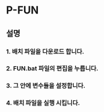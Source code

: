# P-FUN

## 설명
### 1. 배치 파일을 다운로드 합니다.
### 2. FUN.bat 파일의 편집을 누릅니다.
### 3. 그 안에 변수들을 설정합니다.
### 4. 배치 파일을 실행 시킵니다.
